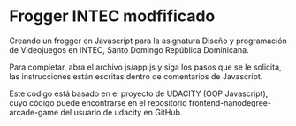 # Frogger INTEC  modfificado

Creando un frogger en Javascript para la asignatura Diseño y programación de Videojuegos en INTEC, Santo Domingo República Dominicana.

Para completar, abra el archivo js/app.js y siga los pasos que se le solicita, las instrucciones están escritas dentro de comentarios de Javascript.

Este código está basado en el proyecto de UDACITY (OOP Javascript), cuyo código puede encontrarse en el repositorio frontend-nanodegree-arcade-game del usuario de udacity en GitHub.
